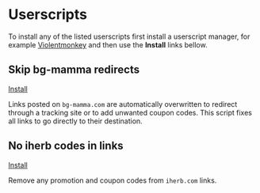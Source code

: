 # Userscripts

To install any of the listed userscripts first install a userscript manager,
for example [Violentmonkey](https://violentmonkey.github.io/) and then use the
**Install** links bellow.

## Skip bg-mamma redirects

[Install](https://github.com/sndv/userscripts/raw/master/scripts/skip-bgmamma-redirects.user.js)

Links posted on `bg-mamma.com` are automatically overwritten to redirect
through a tracking site or to add unwanted coupon codes. This script fixes all
links to go directly to their destination.

## No iherb codes in links

[Install](https://github.com/sndv/userscripts/raw/master/scripts/no-iherb-codes-in-links.user.js)

Remove any promotion and coupon codes from `iherb.com` links.
